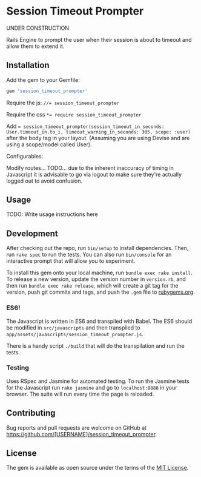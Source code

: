 # Session Timeout Prompter

UNDER CONSTRUCTION

Rails Engine to prompt the user when their session is about to timeout and allow them to extend it.

## Installation

Add the gem to your Gemfile:

```ruby
gem 'session_timeout_prompter'
```

Require the js: `//= session_timeout_prompter`

Require the css `*= require session_timeout_prompter`

Add `= session_timeout_prompter(session_timeout_in_seconds: User.timeout_in.to_i, timeout_warning_in_seconds: 305, scope: :user)` after the body tag in your layout. (Assuming you are using Devise and are using a scope/model called User).


Configurables:

Modify routes... TODO... due to the inherent inaccuracy of timing in Javascript it is advisable to go via logout to make sure they're actually logged out to avoid confusion.

## Usage

TODO: Write usage instructions here


## Development

After checking out the repo, run `bin/setup` to install dependencies. Then, run `rake spec` to run the tests. You can also run `bin/console` for an interactive prompt that will allow you to experiment.

To install this gem onto your local machine, run `bundle exec rake install`. To release a new version, update the version number in `version.rb`, and then run `bundle exec rake release`, which will create a git tag for the version, push git commits and tags, and push the `.gem` file to [rubygems.org](https://rubygems.org).

### ES6!

The Javascript is written in ES6 and transpiled with Babel. The ES6 should be modified in `src/javascripts` and then transpiled to `app/assets/javascripts/session_timeout_prompter.js`.

There is a handy script `./build` that will do the transpilation and run the tests.

### Testing

Uses RSpec and Jasmine for automated testing. To run the Jasmine tests for the Javascript run `rake jasmine` and go to `localhost:8888` in your browser. The suite will run every time the page is reloaded.

## Contributing

Bug reports and pull requests are welcome on GitHub at https://github.com/[USERNAME]/session_timeout_prompter.

## License

The gem is available as open source under the terms of the [MIT License](http://opensource.org/licenses/MIT).
